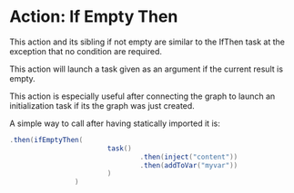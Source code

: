 # Action: If Empty Then

This action and its sibling if not empty are similar to the IfThen task at the exception that no condition are required.

This action will launch a task given as an argument if the current result is empty. 

This action is especially useful after connecting the graph to launch an initialization task if its the graph was just created.

A simple way to call after having statically imported it is:

``` java
.then(ifEmptyThen(
                        task()
                                .then(inject("content"))
                                .then(addToVar("myvar"))
                        )
                )
```


